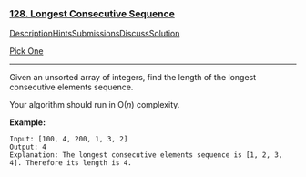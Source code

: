 ### [128. Longest Consecutive Sequence](https://leetcode.com/problems/longest-consecutive-sequence/description/)

[Description](https://leetcode.com/problems/longest-consecutive-sequence/description/)[Hints](https://leetcode.com/problems/longest-consecutive-sequence/hints/)[Submissions](https://leetcode.com/problems/longest-consecutive-sequence/submissions/)[Discuss](https://leetcode.com/problems/longest-consecutive-sequence/discuss/)[Solution](https://leetcode.com/problems/longest-consecutive-sequence/solution/)

[Pick One](https://leetcode.com/problems/random-one-question/)

------

Given an unsorted array of integers, find the length of the longest consecutive elements sequence.

Your algorithm should run in O(*n*) complexity.

**Example:**

```
Input: [100, 4, 200, 1, 3, 2]
Output: 4
Explanation: The longest consecutive elements sequence is [1, 2, 3, 4]. Therefore its length is 4.
```

 